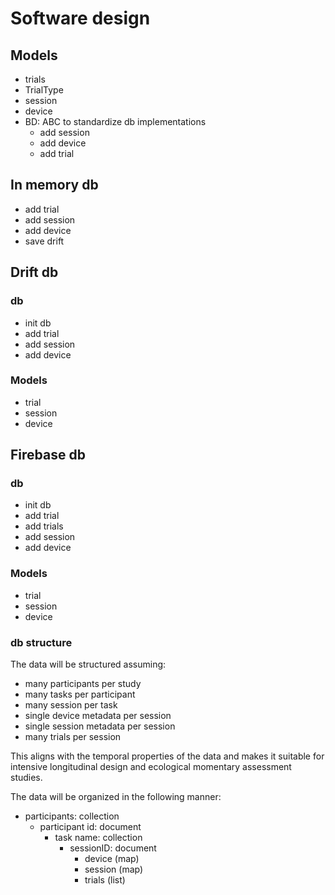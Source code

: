 # Software design

## Models

- trials
- TrialType
- session
- device
- BD: ABC to standardize db implementations
  - add session
  - add device
  - add trial 

## In memory db

- add trial
- add session
- add device
- save drift

## Drift db
### db
- init db
- add trial
- add session
- add device

### Models
- trial
- session
- device

## Firebase db
### db
- init db
- add trial
- add trials
- add session
- add device

### Models
- trial
- session
- device

### db structure

The data will be structured assuming:

- many participants per study
- many tasks per participant
- many session per task 
- single device metadata per session
- single session metadata per session
- many trials per session
  
This aligns with the temporal properties of the data and makes it suitable for intensive 
longitudinal design and ecological momentary assessment studies.

The data will be organized in the following manner:

- participants: collection
  - participant id: document
    - task name: collection
      - sessionID: document
        - device (map)
        - session (map)
        - trials (list)
